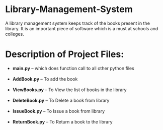 <!DOCTYPE html>
<html>
  <body>
    <h1>Library-Management-System</h1>
    <p>A library management system keeps track of the books present in the library. It is an important piece of software which is a must at schools and colleges.</p>
    <h1>Description of Project Files:</h1>
    <p>
      <ul>
        <li><strong>main.py</strong> – which does function call to all other python files</li> <br>
        <li><strong>AddBook.py</strong> – To add the book</li> <br>
        <li><strong>ViewBooks.py</strong> – To View the list of books in the library</li> <br>
        <li><strong>DeleteBook.py</strong> – To Delete a book from library</li> <br>
        <li><strong>IssueBook.py</strong> – To Issue a book from library</li> <br>
        <li><strong>ReturnBook.py</strong> – To Return a book to the library</li> <br>
      </ul>
    </p>
  </body>
</html>
